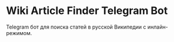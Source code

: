 # Wiki Article Finder Telegram Bot

Telegram бот для поиска статей в русской Википедии с инлайн-режимом.

